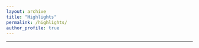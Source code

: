 ```yaml
---
layout: archive
title: "Highlights"
permalink: /highlights/
author_profile: true
---
```


------



